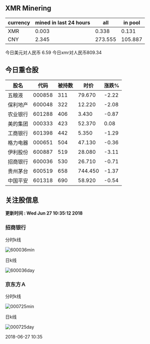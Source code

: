 ## XMR Minering

|currency|mined in last 24 hours|all|in pool|
|---|---|---|---|
|XMR|0.003|0.338|0.131|
|CNY|2.345|273.555|105.887|

今日美元对人民币 6.59	今日xmr对人民币809.34


## 今日重仓股 

|股名|代码|被持数|时价|涨跌%|
|---|---|---|---|---|
|五粮液|000858|311|79.670|-2.22|
|保利地产|600048|322|12.220|-2.08|
|农业银行|601288|406|3.430|-0.87|
|美的集团|000333|423|52.370|0.08|
|工商银行|601398|442|5.350|-1.29|
|格力电器|000651|504|47.130|-0.36|
|伊利股份|600887|519|28.080|-3.11|
|招商银行|600036|530|26.710|-0.71|
|贵州茅台|600519|658|744.450|-1.37|
|中国平安|601318|690|58.920|-0.54|

## 关注股信息
**更新时间 : Wed Jun 27 10:35:12 2018**
### 招商银行 
分时k线

![600036min](http://image.sinajs.cn/newchart/min/n/sh600036.gif)

日k线

![600036day](http://image.sinajs.cn/newchart/daily/n/sh600036.gif)

### 京东方Ａ 
分时k线

![000725min](http://image.sinajs.cn/newchart/min/n/sz000725.gif)

日k线

![000725day](http://image.sinajs.cn/newchart/daily/n/sz000725.gif)

2018-06-27 10:35